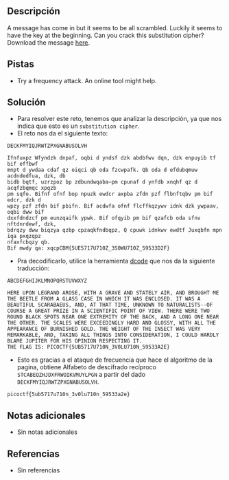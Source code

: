 ## Descripción
A message has come in but it seems to be all scrambled. Luckily it seems to have the key at the beginning. Can you crack this substitution cipher?Download the message [here](https://artifacts.picoctf.net/c/152/message.txt).

## Pistas
- Try a frequency attack. An online tool might help.

## Solución
- Para resolver este reto, tenemos que analizar la descripción, ya que nos indica que esto es un `substitution cipher`.
- El reto nos da el siguiente texto:

```
DECKFMYIQJRWTZPXGNABUSOLVH 

Ifnfuxpz Wfyndzk dnpaf, oqbi d yndsf dzk abdbfwv dqn, dzk enpuyib tf bif effbwf
mnpt d ywdaa cdaf qz oiqci qb oda fzcwpafk. Qb oda d efdubqmuw acdndedfua, dzk, db
bidb bqtf, uzrzpoz bp zdbundwqaba—pm cpunaf d ynfdb xnqhf qz d acqfzbqmqc xpqzb
pm sqfo. Bifnf ofnf bop npuzk ewdcr axpba zfdn pzf flbnftqbv pm bif edcr, dzk d
wpzy pzf zfdn bif pbifn. Bif acdwfa ofnf flcffkqzywv idnk dzk ywpaav, oqbi dww bif
dxxfdndzcf pm eunzqaifk ypwk. Bif ofqyib pm bif qzafcb oda sfnv nftdnrdewf, dzk,
bdrqzy dww biqzya qzbp cpzaqkfndbqpz, Q cpuwk idnkwv ewdtf Juxqbfn mpn iqa pxqzqpz
nfaxfcbqzy qb.
Bif mwdy qa: xqcpCBM{5UE5717U710Z_3S0WU710Z_59533D2F}  
```

- Pra decodificarlo, utilice la herramienta [dcode](https://www.dcode.fr/monoalphabetic-substitution) que nos da la siguiente traducción:

```
ABCDEFGHIJKLMNOPQRSTUVWXYZ 

HERE UPON LEGRAND AROSE, WITH A GRAVE AND STATELY AIR, AND BROUGHT ME THE BEETLE FROM A GLASS CASE IN WHICH IT WAS ENCLOSED. IT WAS A BEAUTIFUL SCARABAEUS, AND, AT THAT TIME, UNKNOWN TO NATURALISTS--OF COURSE A GREAT PRIZE IN A SCIENTIFIC POINT OF VIEW. THERE WERE TWO ROUND BLACK SPOTS NEAR ONE EXTREMITY OF THE BACK, AND A LONG ONE NEAR THE OTHER. THE SCALES WERE EXCEEDINGLY HARD AND GLOSSY, WITH ALL THE APPEARANCE OF BURNISHED GOLD. THE WEIGHT OF THE INSECT WAS VERY REMARKABLE, AND, TAKING ALL THINGS INTO CONSIDERATION, I COULD HARDLY BLAME JUPITER FOR HIS OPINION RESPECTING IT. 
THE FLAG IS: PICOCTF{5UB5717U710N_3V0LU710N_59533A2E}
```

- Esto es gracias a el ataque de frecuencia que hace el algoritmo de la pagina, obtiene Alfabeto de descifrado recíproco `STCABEQZHJDXFRWOIKVMUYLPGN` a partir del dado `DECKFMYIQJRWTZPXGNABUSOLVH`.

```bash()
picoctf{5ub5717u710n_3v0lu710n_59533a2e}
```

## Notas adicionales
- Sin notas adicionales

## Referencias
- Sin referencias